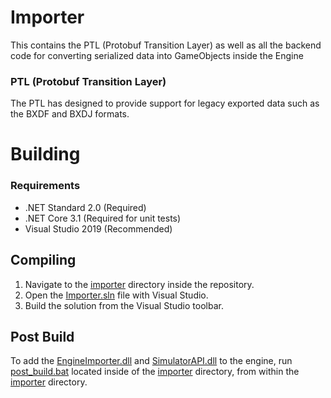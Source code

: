# Importer
This contains the PTL (Protobuf Transition Layer) as well as all the backend code for converting serialized data into GameObjects inside the Engine
### PTL (Protobuf Transition Layer)
The PTL has designed to provide support for legacy exported data such as the BXDF and BXDJ formats.

# Building
### Requirements
- .NET Standard 2.0 (Required)
- .NET Core 3.1 (Required for unit tests)
- Visual Studio 2019 (Recommended)
## Compiling
1. Navigate to the [importer](/importer/) directory inside the repository.
2. Open the [Importer.sln](/importer/Importer.sln) file with Visual Studio.
3. Build the solution from the Visual Studio toolbar.

## Post Build
To add the [EngineImporter.dll](/engine/Assets/Packages/EngineImporter.dll) and [SimulatorAPI.dll](/engine/Assets/Packages/SimulatorAPI.dll) to the engine, run [post_build.bat](/importer/post_build.bat) located inside of the [importer](/importer/) directory, from within the [importer](/importer/) directory.